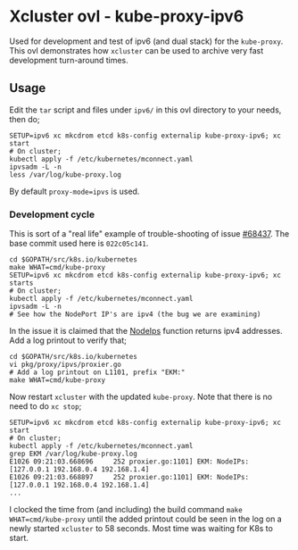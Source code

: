 # Xcluster ovl - kube-proxy-ipv6

Used for development and test of ipv6 (and dual stack) for the
`kube-proxy`. This ovl demonstrates how `xcluster` can be used to
archive very fast development turn-around times.



## Usage

Edit the `tar` script and files under `ipv6/` in this ovl directory
to your needs, then do;

```
SETUP=ipv6 xc mkcdrom etcd k8s-config externalip kube-proxy-ipv6; xc start
# On cluster;
kubectl apply -f /etc/kubernetes/mconnect.yaml
ipvsadm -L -n
less /var/log/kube-proxy.log
```

By default `proxy-mode=ipvs` is used.


### Development cycle

This is sort of a "real life" example of trouble-shooting of issue
[#68437](https://github.com/kubernetes/kubernetes/issues/68437). The
base commit used here is `022c05c141`.


```
cd $GOPATH/src/k8s.io/kubernetes
make WHAT=cmd/kube-proxy
SETUP=ipv6 xc mkcdrom etcd k8s-config externalip kube-proxy-ipv6; xc starts
# On cluster;
kubectl apply -f /etc/kubernetes/mconnect.yaml
ipvsadm -L -n
# See how the NodePort IP's are ipv4 (the bug we are examining)
```

In the issue it is claimed that the
[NodeIps](https://github.com/kubernetes/kubernetes/blob/07e81cb8ff590d096a61e951a3e6b4fc9076fb08/pkg/proxy/ipvs/proxier.go#L1098)
function returns ipv4 addresses. Add a log printout to verify that;

```
cd $GOPATH/src/k8s.io/kubernetes
vi pkg/proxy/ipvs/proxier.go
# Add a log printout on L1101, prefix "EKM:"
make WHAT=cmd/kube-proxy
```

Now restart `xcluster` with the updated `kube-proxy`. Note that there
is no need to do `xc stop`;

```
SETUP=ipv6 xc mkcdrom etcd k8s-config externalip kube-proxy-ipv6; xc start
# On cluster;
kubectl apply -f /etc/kubernetes/mconnect.yaml
grep EKM /var/log/kube-proxy.log
E1026 09:21:03.668696     252 proxier.go:1101] EKM: NodeIPs: [127.0.0.1 192.168.0.4 192.168.1.4]
E1026 09:21:03.668897     252 proxier.go:1101] EKM: NodeIPs: [127.0.0.1 192.168.0.4 192.168.1.4]
...
```

I clocked the time from (and including) the build command `make
WHAT=cmd/kube-proxy` until the added printout could be seen in the log
on a newly started `xcluster` to 58 seconds. Most time was waiting for
K8s to start.

